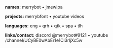 **names:** merrybot • jmewipa

**projects:** merrybfont • youtube videos

**languages:** eng • qrh • qtk • spa • tlh

**links/contact:** discord @merrybot#9121 • youtube /channel/UCyBE0wAbEr1e1Cl3rljXc5w
